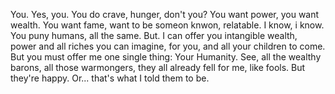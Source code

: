 You. Yes, you.
You do crave, hunger, don't you? 
You want power, you want wealth. You want fame, want to be someon knwon, relatable. 
I know, i know. You puny humans, all the same.
But. 
I can offer you intangible wealth, power and all riches you can imagine, for you, and all your children to come. 
But you must offer me one single thing: 
Your Humanity. 
See, all the wealthy barons, all those warmongers, they all already fell for me, like fools. 
But they're happy. Or... that's what I told them to be. 
